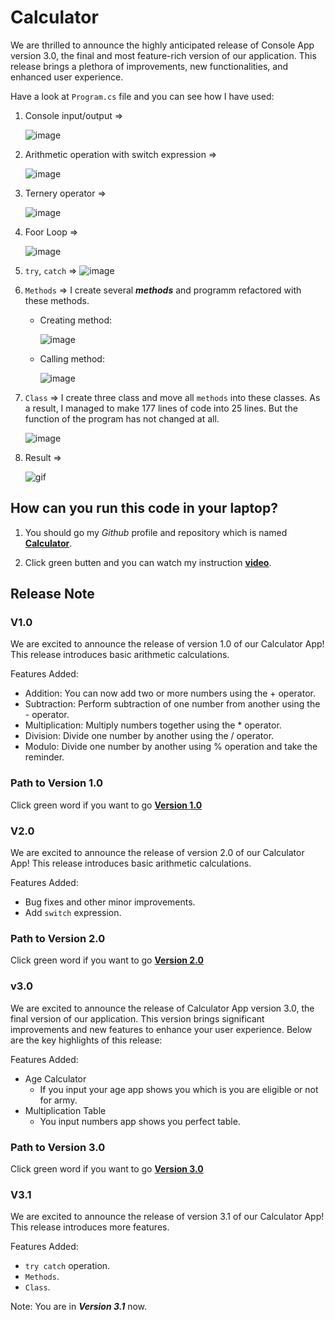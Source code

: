 # Calculator

We are thrilled to announce the highly anticipated release of Console App version 3.0, the final and most feature-rich version of our application. This release brings a plethora of improvements, new functionalities, and enhanced user experience.

Have a look at `Program.cs` file and you can see how I have used:

1. Console input/output =>

    ![image](./Assets/console.png)

2. Arithmetic operation with switch expression =>

    ![image](./Assets/arithmetic.png)

3. Ternery operator =>

    ![image](./Assets/ternery.png)

4. Foor Loop =>

    ![image](./Assets/loop.png)

5. `try`, `catch` =>
    ![image](./Assets/try.png)

6. `Methods` => I create several **_methods_** and programm refactored with these methods.

    * Creating method:

        ![image](./Assets/method1.png)

    * Calling method:

        ![image](./Assets/method2.png)

7. `Class` => I create three class and move all `methods` into these classes. As a result, I managed to make 177 lines of code into 25 lines. But the function of the program has not changed at all.

    ![image](./Assets/class.png)

8. Result =>

    ![gif](./Assets/Animation-1.gif)


    

## How can you run this code in your laptop?


1. You should go my *Github* profile and repository which is named **[Calculator](https://github.com/JohnnySenior/Calculator)**.

2. Click green butten and you can watch my instruction **[video](https://www.loom.com/share/9cebefe04b8b40f0bb6c48f87f58ad59?sid=fdb619c9-6bf3-4cf8-bb5b-a907855b4625)**.

## Release Note

### V1.0

We are excited to announce the release of version 1.0 of our Calculator App! This release introduces basic arithmetic calculations.

Features Added:

* Addition: You can now add two or more numbers using the + operator.
* Subtraction: Perform subtraction of one number from another using the - operator.
* Multiplication: Multiply numbers together using the * operator.
* Division: Divide one number by another using the / operator.
* Modulo: Divide one number by another using % operation and take the reminder.

### Path to Version 1.0

Click green word if you want to go **[Version 1.0](https://github.com/JohnnySenior/Calculator/tree/releases/v1.0)**

### V2.0

We are excited to announce the release of version 2.0 of our Calculator App! This release introduces basic arithmetic calculations.

Features Added:

* Bug fixes and other minor improvements.
* Add `switch` expression.

### Path to Version 2.0

Click green word if you want to go **[Version 2.0](https://github.com/JohnnySenior/Calculator/tree/releases/v2.0)**


### v3.0

We are excited to announce the release of Calculator App version 3.0, the final version of our application. This version brings significant improvements and new features to enhance your user experience. Below are the key highlights of this release:

Features Added:

* Age Calculator
    * If you input your age app shows you which is you are eligible or not for army.
* Multiplication Table
    * You input numbers app shows you perfect table.

### Path to Version 3.0

Click green word if you want to go **[Version 3.0](https://github.com/JohnnySenior/Calculator/tree/releases/v3.0)**

### V3.1

We are excited to announce the release of version 3.1 of our Calculator App! This release introduces more features.

Features Added:

* `try catch` operation.
* `Methods`.
* `Class`.

Note: You are in **_Version 3.1_** now.
